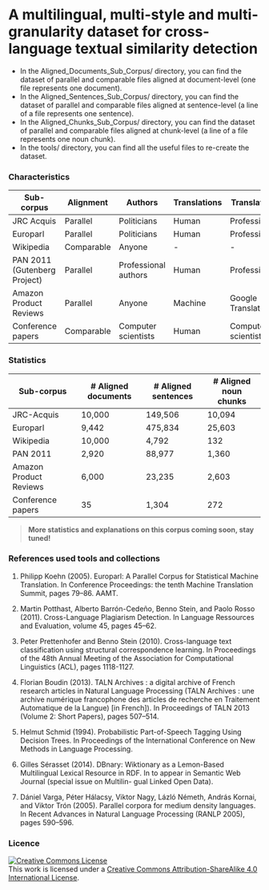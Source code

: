 # A multilingual, multi-style and multi-granularity dataset for cross-language textual similarity detection

* In the Aligned_Documents_Sub_Corpus/ directory, you can find the dataset of parallel and comparable files aligned at document-level (one file represents one document).<br/>
* In the Aligned_Sentences_Sub_Corpus/ directory, you can find the dataset of parallel and comparable files aligned at sentence-level (a line of a file represents one sentence).<br/>
* In the Aligned_Chunks_Sub_Corpus/ directory, you can find the dataset of parallel and comparable files aligned at chunk-level (a line of a file represents one noun chunk).<br/>
* In the tools/ directory, you can find all the useful files to re-create the dataset.

### Characteristics

Sub-corpus | Alignment | Authors | Translations | Translators | Alteration
--- | --- | ---| --- | ---| ---
JRC Acquis | Parallel | Politicians | Human | Professional | No
Europarl | Parallel | Politicians | Human | Professional | No
Wikipedia | Comparable | Anyone | - | - | Noise
PAN 2011 (Gutenberg Project) |  Parallel |  Professional authors | Human | Professional | Yes
Amazon Product Reviews | Parallel | Anyone | Machine | Google Translate | No
Conference papers | Comparable | Computer scientists | Human | Computer scientists | Noise

### Statistics

Sub-corpus | # Aligned documents | # Aligned sentences | # Aligned noun chunks
--- | --- | ---| ---
JRC-Acquis | 10,000 | 149,506 | 10,094 
Europarl | 9,442 | 475,834 | 25,603 
Wikipedia | 10,000 | 4,792 | 132 
PAN 2011 | 2,920 | 88,977 | 1,360 
Amazon Product Reviews | 6,000 | 23,235 | 2,603 
Conference papers | 35 | 1,304 | 272 

> <b>More statistics and explanations on this corpus coming soon, stay tuned!</b>

### References used tools and collections

1.	Philipp Koehn (2005). 
	Europarl: A Parallel Corpus for Statistical Machine Translation. 
	In Conference Proceedings: the tenth Machine Translation Summit, pages 79–86. AAMT. 
	
2.	Martin Potthast, Alberto Barrón-Cedeño, Benno Stein, and Paolo Rosso (2011). 
	Cross-Language Plagiarism Detection.
	In Language Ressources and Evaluation, volume 45, pages 45–62. 
	
3.	Peter Prettenhofer and Benno Stein (2010). 
	Cross-language text classification using structural correspondence learning. 
	In Proceedings of the 48th Annual Meeting of the Association for Computational Linguistics (ACL), pages 1118-1127.
	
4.	Florian Boudin (2013). 
	TALN Archives : a digital archive of French research articles in Natural Language Processing (TALN Archives : une archive numérique francophone des articles de recherche en Traitement Automatique de la Langue) [in French]).
	 In Proceedings of TALN 2013 (Volume 2: Short Papers), pages 507–514. 

5.	Helmut Schmid (1994). 
	Probabilistic Part-of-Speech Tagging Using Decision Trees. 
	In Proceedings of the International Conference on New Methods in Language Processing.

6.	Gilles Sérasset (2014). 
	DBnary: Wiktionary as a Lemon-Based Multilingual Lexical Resource in RDF. 
	In to appear in Semantic Web Journal (special issue on Multilin- gual Linked Open Data).

7.	Dániel Varga, Péter Hálacsy, Viktor Nagy, Lázló Németh, András Kornai, and Viktor Trón (2005). 
	Parallel corpora for medium density languages. 
	In Recent Advances in Natural Language Processing (RANLP 2005), pages 590–596.

### Licence
<a rel="license" href="http://creativecommons.org/licenses/by-sa/4.0/"><img alt="Creative Commons License" style="border-width:0" src="https://i.creativecommons.org/l/by-sa/4.0/88x31.png" /></a><br />This work is licensed under a <a rel="license" href="http://creativecommons.org/licenses/by-sa/4.0/">Creative Commons Attribution-ShareAlike 4.0 International License</a>.
